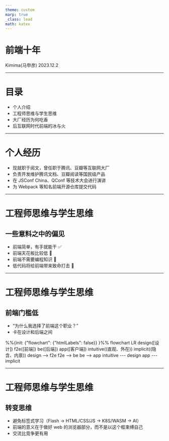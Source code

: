 ```yaml
---
theme: custom
marp: true
_class: lead
math: katex
---
```


# 前端十年

Kimima(马申彦)
2023.12.2

---

# 目录

- 个人介绍
- 工程师思维与学生思维
- 大厂经历为何吃香
- 后互联网时代前端的冰与火

---

# 个人经历

- 现就职于阅文，曾任职于腾讯、豆瓣等互联网大厂
- 负责开发维护腾讯文档、豆瓣阅读等国民级产品
- 在 JSConf China、QConf 等技术大会进行演讲
- 为 Webpack 等知名前端开源仓库提交代码

---

# 工程师思维与学生思维
## 一些意料之中的偏见

- 前端简单，有手就能干 ✅
- 前端天花板比较低 🚫
- 前端不需要编程知识 🚫
- 低代码将给前端带来致命打击 🚫

---

# 工程师思维与学生思维
## 前端门槛低

- “为什么我选择了前端这个职业？”
- 卡在设计和后端之间
<div class="mermaid">
%%{init: {"flowchart": {"htmlLabels": false}} }%%
flowchart LR
    design([设计])
    f2e([前端])
    be([后端])
    app([客户端])
    intuitive((直观、外在))
    implicit((隐含、内禀))
    design --> f2e
    f2e --> be
    be --> app
    intuitive --- design
    app --- implicit
</div>

---

# 工程师思维与学生思维
## 转变思维

- 避免标签式学习（Flash -> HTML/CSS/JS -> K8S/WASM -> AI）
- 前端的意义在于做好 web 的浏览器部分，而不是以这个框束缚自己
- 交流比竞争更有用

<script src="./images/mermaid.min.js"></script>
<script>mermaid.initialize({startOnLoad:true});</script>
